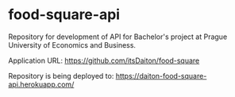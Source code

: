 # food-square-api
Repository for development of API for Bachelor's project at Prague University of Economics and Business.

Application URL: https://github.com/itsDaiton/food-square

Repository is being deployed to: https://daiton-food-square-api.herokuapp.com/
